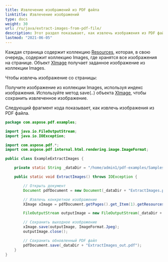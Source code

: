 ```yaml
---
title: Извлечение изображений из PDF файла
linktitle: Извлечение изображений
type: docs
weight: 30
url: /ru/java/extract-images-from-pdf-file/
description: Этот раздел показывает, как извлечь изображения из PDF файла с использованием Java библиотеки.
lastmod: "2021-06-05"
---
```


Каждая страница содержит коллекцию [Resources](https://reference.aspose.com/pdf/java/com.aspose.pdf/Resources), которая, в свою очередь, содержит коллекцию Images, где хранятся все изображения на странице. Объект [XImage](https://reference.aspose.com/pdf/java/com.aspose.pdf/XImage) получает заданное изображение из коллекции Images.

Чтобы извлечь изображение со страницы:

Получите изображение из коллекции Images, используя индекс изображения.
Используйте метод save(..) объекта [XImage](https://reference.aspose.com/pdf/java/com.aspose.pdf/XImage), чтобы сохранить извлеченное изображение.

Следующий фрагмент кода показывает, как извлечь изображения из PDF файла.

```java
package com.aspose.pdf.examples;

import java.io.FileOutputStream;
import java.io.IOException;

import com.aspose.pdf.*;
import com.aspose.pdf.internal.html.rendering.image.ImageFormat;

public class ExampleExtractImages {

    private static String _dataDir = "/home/admin1/pdf-examples/Samples/";

    public static void ExtractImages() throws IOException {

        // Открыть документ
        Document pdfDocument = new Document(_dataDir + "ExtractImages.pdf");

        // Извлечь конкретное изображение
        XImage xImage = pdfDocument.getPages().get_Item(1).getResources().getImages().get_Item(1);

        FileOutputStream outputImage = new FileOutputStream(_dataDir + "output.jpg");

        // Сохранить выходное изображение
        xImage.save(outputImage, ImageFormat.Jpeg);
        outputImage.close();

        // Сохранить обновленный PDF файл
        pdfDocument.save(_dataDir + "ExtractImages_out.pdf");
    }
}
```